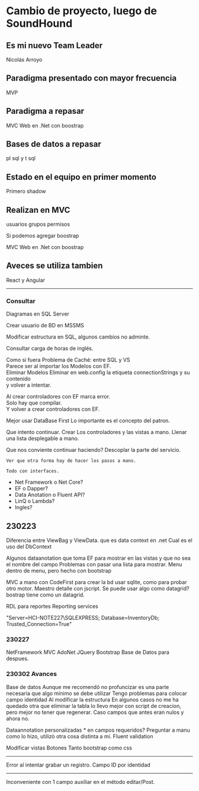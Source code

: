 # Cambio de proyecto, luego de SoundHound

## Es mi nuevo Team Leader

Nicolás Arroyo

## Paradigma presentado con mayor frecuencia 

MVP

## Paradigma a repasar

MVC Web en .Net con boostrap

## Bases de datos a repasar

pl sql y t sql

## Estado en el equipo en primer momento

Primero shadow  

## Realizan en MVC

usuarios grupos permisos

Si podemos agregar boostrap

MVC Web en .Net con boostrap

## Aveces se utiliza tambien

React y Angular

---

### Consultar

Diagramas en SQL Server

Crear usuario de BD en MSSMS

Modificar estructura en SQL, algunos cambios no adminte.

Consultar carga de horas de inglés.

Como si fuera Problema de Caché: entre SQL y VS  
    Parece ser al importar los Modelos con EF.  
        Eliminar Modelos 
        Eliminar en web.config la etiqueta connectionStrings y su contenido  
        y volver a intentar.  

Al crear controladores con EF marca error.  
    Solo hay que compilar.  
    Y volver a crear controladores con EF.  


Mejor usar DataBase First
Lo importante es el concepto del patron.


Que intento continuar.
Crear Los controladores y las vistas a mano.
    Llenar una lista desplegable a mano.

Que nos conviente continuar haciendo?
    Descoplar la parte del servicio.

    Ver que otra forma hay de hacer los pasos a mano.

    Todo con interfaces. 


- Net Framework o Net Core?
- EF o Dapper?
- Data Anotation o Fluent API?
- LinQ o Lambda?
- Ingles?

## 230223

Diferencia entre ViewBag y ViewData.
que es data context en .net
    Cual es el uso del DbContext


Algunos dataanotation que toma EF para mostrar en las vistas y que no sea el nombre del campo
Problemas con pasar una lista para mostrar.
Menu dentro de menu, pero hecho con bootstrap


MVC a mano con CodeFirst para crear la bd
usar sqlite, como para probar otro motor.
Maestro detalle con jscript. Se puede usar algo como datagrid?
    bostrap tiene como un datagrid.

RDL para reportes
    Reporting services


"Server=HCI-NOTE227\\SQLEXPRESS; Database=InventoryDb; Trusted_Connection=True"



### 230227

NetFramework MVC
AdoNet
JQuery
Bootstrap
Base de Datos para despues.


### 230302 Avances

Base de datos
    Aunque me recomendó no profuncizar es una parte necesaria que algo mínimo se debe utilizar
        Tengo problemas para colocar campo identidad
        Al modificar la estructura
        En algunos casos no me ha quedado otra que eliminar la tabla
            lo llevo mejor con script de creacion, pero mejor no tener que regenerar.
            Caso campos que antes eran nulos y ahora no.

Dataannotation personalizadas
    * en campos requeridos?
    Preguntar a manu como lo hizo, utilizò otra cosa distinta a mi.
        Fluent validation

Modificar vistas
    Botones
        Tanto bootstrap como css

---

Error al intentar grabar un registro.
    Campo ID por identidad

---

Inconveniente con 1 campo auxiliar en el método editar/Post.
